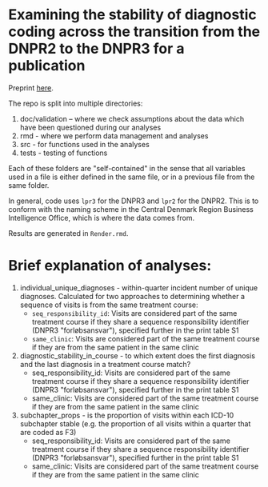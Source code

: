 # Examining the stability of diagnostic coding across the transition from the DNPR2 to the DNPR3 for a publication
Preprint [here](https://www.medrxiv.org/content/10.1101/2022.03.03.22271695v1).

The repo is split into multiple directories:
1. doc/validation – where we check assumptions about the data which have been questioned during our analyses
2. rmd - where we perform data management and analyses
3. src - for functions used in the analyses
4. tests - testing of functions

Each of these folders are "self-contained" in the sense that all variables used in a file is either defined in the same file, or in a previous file from the same folder.

In general, code uses `lpr3` for the DNPR3 and `lpr2` for the DNPR2. This is to conform with the naming scheme in the Central Denmark Region Business Intelligence Office, which is where the data comes from.

Results are generated in `Render.rmd`. 

# Brief explanation of analyses:
1. individual_unique_diagnoses - within-quarter incident number of unique diagnoses. Calculated for two approaches to determining whether a sequence of visits is from the same treatment course:
    * `seq_responsibility_id`: Visits are considered part of the same treatment course if they share a sequence responsibility identifier (DNPR3 "forløbsansvar"), specified further in the print table S1
    * `same_clinic`: Visits are considered part of the same treatment course if they are from the same patient in the same clinic
2. diagnostic_stability_in_course - to which extent does the first diagnosis and the last diagnosis in a treatment course match?
    * seq_responsibility_id: Visits are considered part of the same treatment course if they share a sequence responsibility identifier (DNPR3 "forløbsansvar"), specified further in the print table S1
    * same_clinic: Visits are considered part of the same treatment course if they are from the same patient in the same clinic
3. subchapter_props - is the proportion of visits within each ICD-10 subchapter stable (e.g. the proportion of all visits within a quarter that are coded as F3)
    * seq_responsibility_id: Visits are considered part of the same treatment course if they share a sequence responsibility identifier (DNPR3 "forløbsansvar"), specified further in the print table S1
    * same_clinic: Visits are considered part of the same treatment course if they are from the same patient in the same clinic
